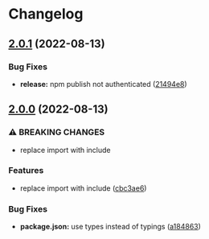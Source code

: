 # Changelog

## [2.0.1](https://github.com/mentos1386/ts-shader-loader/compare/v2.0.0...v2.0.1) (2022-08-13)


### Bug Fixes

* **release:** npm publish not authenticated ([21494e8](https://github.com/mentos1386/ts-shader-loader/commit/21494e85c39f59445335a5ee16e1f2e6566e80a9))

## [2.0.0](https://github.com/mentos1386/ts-shader-loader/compare/v1.0.6...v2.0.0) (2022-08-13)


### ⚠ BREAKING CHANGES

* replace import with include

### Features

* replace import with include ([cbc3ae6](https://github.com/mentos1386/ts-shader-loader/commit/cbc3ae69b0aa67ab6889040ecc83e3ea1b248419))


### Bug Fixes

* **package.json:** use types instead of typings ([a184863](https://github.com/mentos1386/ts-shader-loader/commit/a18486363db04dfc5a53259b21294b5d14b48314))
